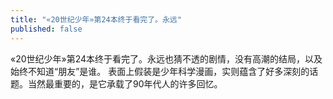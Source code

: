 ```yaml
---
title: "«20世纪少年»第24本终于看完了。永远"
published: false
---
```

«20世纪少年»第24本终于看完了。永远也猜不透的剧情，没有高潮的结局，以及始终不知道“朋友”是谁。
表面上假装是少年科学漫画，实则蕴含了好多深刻的话题。当然最重要的，是它承载了90年代人的许多回忆。


